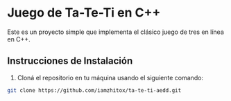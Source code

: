# Juego de Ta-Te-Ti en C++

Este es un proyecto simple que implementa el clásico juego de tres en línea en C++. 

## Instrucciones de Instalación

1. Cloná el repositorio en tu máquina usando el siguiente comando:

```bash
git clone https://github.com/iamzhitox/ta-te-ti-aedd.git
